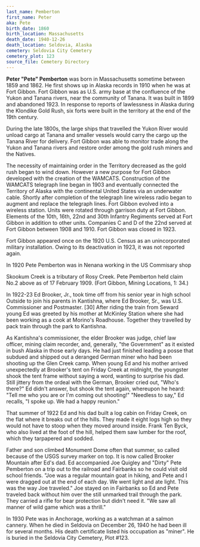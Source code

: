 ```yaml
---
last_name: Pemberton
first_name: Peter
aka: Pete
birth_date: 1860
birth_location: Massachusetts
death_date: 1940-12-26
death_location: Seldovia, Alaska
cemetery: Seldovia City Cemetery
cemetery_plot: 123
source_file: Cemetery Directory
---
```


**Peter "Pete" Pemberton** was born in Massachusetts sometime between
1859 and 1862. He first shows up in Alaska records in 1910 when he was
at Fort Gibbon. Fort Gibbon was as U.S. army base at the confluence of
the Yukon and Tanana rivers, near the community of Tanana. It was built
in 1899 and abandoned 1923. In response to reports of lawlessness in
Alaska during the Klondike Gold Rush, six forts were built in the
territory at the end of the 19th century.

During the late 1800s, the large ships that travelled the Yukon River
would unload cargo at Tanana and smaller vessels would carry the cargo
up the Tanana River for delivery. Fort Gibbon was able to monitor trade
along the Yukon and Tanana rivers and restore order among the gold rush
miners and the Natives.

The necessity of maintaining order in the Territory decreased as the
gold rush began to wind down. However a new purpose for Fort Gibbon
developed with the creation of the WAMCATS. Construction of the WAMCATS
telegraph line began in 1903 and eventually connected the Territory of
Alaska with the continental United States via an underwater cable.
Shortly after completion of the telegraph line wireless radio began to
augment and replace the telegraph lines. Fort Gibbon evolved into a
wireless station. Units were rotated through garrison duty at Fort
Gibbon. Elements of the 10th, 16th, 22nd and 30th Infantry Regiments
served at Fort Gibbon in addition to other units. Companies C and D of
the 22nd served at Fort Gibbon between 1908 and 1910. Fort Gibbon was
closed in 1923.

Fort Gibbon appeared once on the 1920 U.S. Census as an unincorporated
military installation. Owing to its deactivation in 1923, it was not
reported again.

In 1920 Pete Pemberton was in Nenana working in the US Commisary shop

Skookum Creek is a tributary of Rosy Creek. Pete Pemberton held claim
No.2 above as of 17 February 1909. (Fort Gibbon, Mining Locations, 1:
34.)

In 1922-23 Ed Brooker, Jr., took time off from his senior year in high
school Outside to join his parents in Kantishna, where Ed Brooker, Sr.,
was U.S. Commissioner and Postmaster. \[30\] After riding the train from
Seward young Ed was greeted by his mother at McKinley Station where she
had been working as a cook at Morino's Roadhouse. Together they
travelled by pack train through the park to Kantishna.

As Kantishna's commissioner, the elder Brooker was judge, chief law
officer, mining claim recorder, and, generally, "the Government" as it
existed in bush Alaska in those early days. He had just finished leading
a posse that subdued and shipped out a deranged German miner who had
been shooting up the Glen Creek camp. When young Ed and his mother
arrived unexpectedly at Brooker's tent on Friday Creek at midnight, the
youngster shook the tent frame without saying a word, wanting to
surprise his dad. Still jittery from the ordeal with the German, Brooker
cried out, "Who's there?" Ed didn't answer, but shook the tent again,
whereupon he heard: "Tell me who you are or I'm coming out shooting\!"
"Needless to say," Ed recalls, "I spoke up. We had a happy reunion."

That summer of 1922 Ed and his dad built a log cabin on Friday Creek, on
the flat where it breaks out of the hills. They made it eight logs high
so they would not have to stoop when they moved around inside. Frank Ten
Byck, who also lived at the foot of the hill, helped them saw lumber for
the roof, which they tarpapered and sodded.

Father and son climbed Monument Dome often that summer, so called
because of the USGS survey marker on top. It is now called Brooker
Mountain after Ed's dad. Ed accompanied Joe Quigley and "Dirty" Pete
Pemberton on a trip out to the railroad and Fairbanks so he could visit
old school friends. "Joe was a regular mountain goat in hiking, and Pete
and I were dragged out at the end of each day. We went light and ate
light. This was the way Joe traveled." Joe stayed on in Fairbanks so Ed
and Pete traveled back without him over the still unmarked trail through
the park. They carried a rifle for bear protection but didn't need it.
"We saw all manner of wild game which was a thrill."

In 1930 Pete was in Anchorage, working as a watchman at a salmon
cannery. When he died in Seldovia on December 26, 1940 he had been ill
for several months. His death certificate listed his occupation as
"miner". He is buried in the Seldovia City Cemetery, Plot #123.

